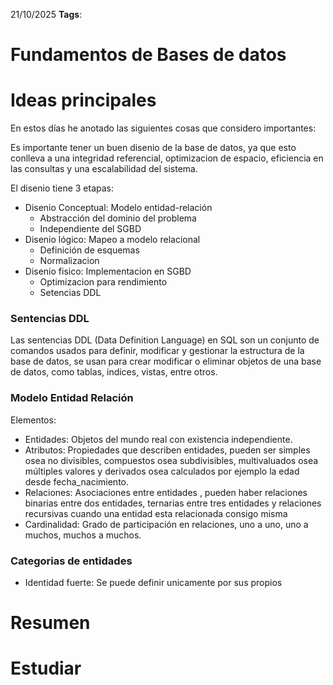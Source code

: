 21/10/2025
<strong>Tags</strong>: 
# Fundamentos de Bases de datos
# Ideas principales

En estos días he anotado las siguientes cosas que considero importantes: 

Es importante tener un buen disenio de la base de datos, ya que esto conlleva a una integridad referencial, optimizacion de espacio, eficiencia en las consultas y una escalabilidad del sistema.

El disenio tiene 3 etapas: 
- Disenio Conceptual:  Modelo entidad-relación
	- Abstracción del dominio del problema 
	- Independiente del SGBD
- Disenio lógico: Mapeo a modelo relacional
	- Definición de esquemas
	- Normalizacion
- Disenio fisico: Implementacion en SGBD
	- Optimizacion para rendimiento
	- Setencias DDL

### Sentencias DDL 
Las sentencias DDL (Data Definition Language) en SQL son un conjunto de comandos usados para definir, modificar y gestionar la estructura de la base de datos, se usan para crear modificar o eliminar objetos de una base de datos, como tablas, indices, vistas, entre otros. 

### Modelo Entidad Relación
Elementos:
- Entidades: Objetos del mundo real con existencia independiente.
- Atributos: Propiedades que describen entidades, pueden ser simples osea no divisibles, compuestos osea subdivisibles, multivaluados osea múltiples valores y derivados osea calculados por ejemplo la edad desde fecha_nacimiento.
- Relaciones: Asociaciones entre entidades , pueden haber relaciones binarias entre dos entidades, ternarias entre tres entidades y relaciones recursivas cuando una entidad esta relacionada consigo misma
- Cardinalidad: Grado de participación en relaciones, uno a uno, uno a muchos, muchos a muchos.

### Categorias de entidades
- Identidad fuerte: Se puede definir unicamente por sus propios






# Resumen







# Estudiar


